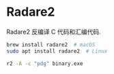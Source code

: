 # Radare2

Radare2 反编译 C 代码和汇编代码.
```sh
brew install radare2  # macOS
sudo apt install radare2  # Linux
```
```sh
r2 -A -c "pdg" binary.exe
```